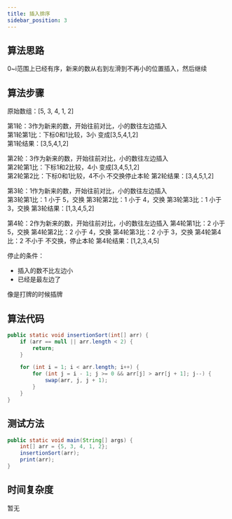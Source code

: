```yaml
---
title: 插入排序
sidebar_position: 3
---
```


## 算法思路
0~i范围上已经有序，新来的数从右到左滑到不再小的位置插入，然后继续

## 算法步骤

原始数组：[5, 3, 4, 1, 2]  

第1轮：3作为新来的数，开始往前对比，小的数往左边插入  
第1轮第1比：下标0和1比较，3小 变成[3,5,4,1,2]  
第1轮结果：[3,5,4,1,2]  

第2轮：3作为新来的数，开始往前对比，小的数往左边插入  
第2轮第1比：下标1和2比较，4小 变成[3,4,5,1,2]  
第2轮第2比：下标0和1比较，4不小 不交换停止本轮
第2轮结果：[3,4,5,1,2]

第3轮：1作为新来的数，开始往前对比，小的数往左边插入  
第3轮第1比：1 小于 5，交换
第3轮第2比：1 小于 4，交换
第3轮第3比：1 小于 3，交换
第3轮结果：[1,3,4,5,2]

第4轮：2作为新来的数，开始往前对比，小的数往左边插入 
第4轮第1比：2 小于 5，交换
第4轮第2比：2 小于 4，交换
第4轮第3比：2 小于 3，交换
第4轮第4比：2 不小于 不交换，停止本轮
第4轮结果：[1,2,3,4,5]


停止的条件：
- 插入的数不比左边小
- 已经是最左边了

像是打牌的时候插牌

## 算法代码
```java
public static void insertionSort(int[] arr) {
    if (arr == null || arr.length < 2) {
        return;
    }

    for (int i = 1; i < arr.length; i++) {
        for (int j = i - 1; j >= 0 && arr[j] > arr[j + 1]; j--) {
            swap(arr, j, j + 1);
        }
    }
}

```

## 测试方法
```java
public static void main(String[] args) {
    int[] arr = {5, 3, 4, 1, 2};
    insertionSort(arr);
    print(arr);
}
```

## 时间复杂度
暂无
